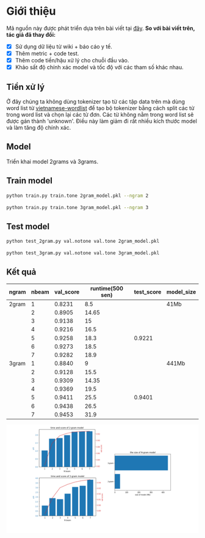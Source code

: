 # Giới thiệu
Mã nguồn này được phát triển dựa trên bài viết tại [đây](https://viblo.asia/p/language-modeling-mo-hinh-ngon-ngu-va-bai-toan-them-dau-cau-trong-tieng-viet-1VgZveV2KAw?fbclid=IwAR27jOzmETv8zUj-idE5uMh7BGuKQqvOMtnTRpAdqVhhVwDHXbuTfYy59J0). 
**So với bài viết trên, tác giả đã thay đổi:**
- [x] Sử dụng dữ liệu từ wiki + báo cáo y tế.
- [x] Thêm metric + code test.
- [x] Thêm code tiền/hậu xử lý cho chuỗi đầu vào.
- [x] Khảo sất độ chính xác model và tốc độ với các tham số khác nhau.
## Tiền xử lý
Ở đây chúng ta không dùng tokenizer tạo từ các tập data trên mà dùng word list từ [vietnamese-wordlist](https://github.com/duyetdev/vietnamese-wordlist) để tạo bộ tokenizer bằng cách split các từ trong word list và chọn lại các từ đơn.
Các từ không nằm trong word list sẽ được gán thành 'unknown'. Điều này làm giảm đi rất nhiều kích thước model và làm tăng độ chính xác.
## Model
Triển khai model 2grams và 3grams. 
## Train model
```sh
python train.py train.tone 2gram_model.pkl --ngram 2
```
```sh
python train.py train.tone 3gram_model.pkl --ngram 3
```
## Test model
```sh
python test_2gram.py val.notone val.tone 2gram_model.pkl
```
```sh
python test_3gram.py val.notone val.tone 3gram_model.pkl
```
## Kết quả

| ngram | nbeam | val_score | runtime(500 sen) | test_score | model_size |
| -- | -- | -- | -- | --| -- |
| 2gram | 1 | 0.8231 | 8.5 |  | 41Mb |
||2|0.8905|14.65|||
||3|0.9138|15|||
||4|0.9216|16.5|||
||5|0.9258|18.3|0.9221||
||6|0.9273|18.5|||
||7|0.9282|18.9|||
|3gram|1|0.8840|9||441Mb|
||2|0.9128|15.5|||
||3|0.9309|14.35|||
||4|0.9369|19.5|||
||5|0.9411|25.5|0.9401||
||6|0.9438|26.5|||
||7|0.9453|31.9|||

![result](result.png)
